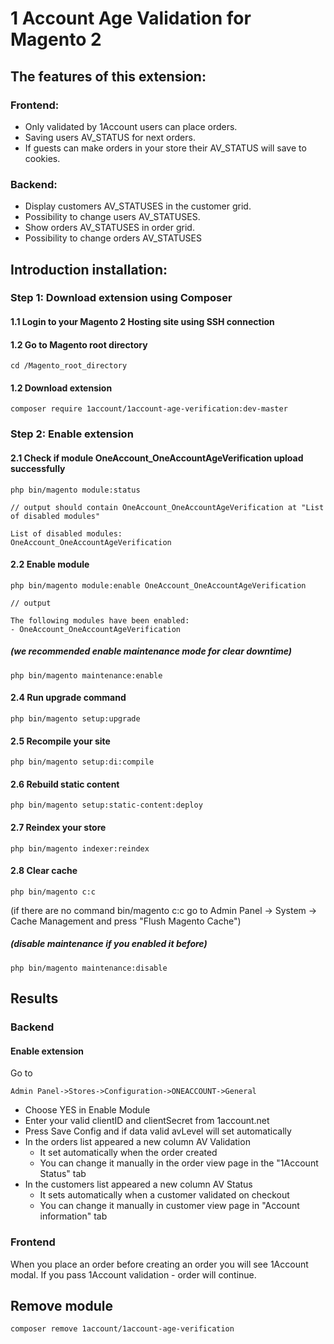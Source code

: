 # 1 Account Age Validation for Magento 2

## The features of this extension:
### Frontend:
- Only validated by 1Account users can place orders.
- Saving users AV_STATUS for next orders.
- If guests can make orders in your store their AV_STATUS will save to cookies.

### Backend:
- Display customers AV_STATUSES in the customer grid.
- Possibility to change users AV_STATUSES.
- Show orders AV_STATUSES in order grid.
- Possibility to change orders AV_STATUSES 


## Introduction installation:

### Step 1: Download extension using Composer

#### 1.1 Login to your Magento 2 Hosting site using SSH connection

#### 1.2 Go to Magento root directory

    cd /Magento_root_directory
    
#### 1.2 Download extension
  
```
composer require 1account/1account-age-verification:dev-master
```

### Step 2: Enable extension
   
#### 2.1 Check if module OneAccount_OneAccountAgeVerification upload successfully

    php bin/magento module:status
    
    // output should contain OneAccount_OneAccountAgeVerification at "List of disabled modules"
    
    List of disabled modules:
    OneAccount_OneAccountAgeVerification
    
#### 2.2 Enable module

    php bin/magento module:enable OneAccount_OneAccountAgeVerification
    
    // output
    
    The following modules have been enabled:
    - OneAccount_OneAccountAgeVerification

##### (we recommended enable maintenance mode for clear downtime)
    
    php bin/magento maintenance:enable
    
#### 2.4 Run upgrade command

    php bin/magento setup:upgrade
    
#### 2.5 Recompile your site

    php bin/magento setup:di:compile
    
#### 2.6 Rebuild static content

    php bin/magento setup:static-content:deploy

#### 2.7 Reindex your store

    php bin/magento indexer:reindex
    
#### 2.8 Clear cache

    php bin/magento c:c
    
(if there are no command bin/magento c:c go to Admin Panel -> System -> Cache Management and press "Flush Magento Cache")

##### (disable maintenance if you enabled it before)
    
    php bin/magento maintenance:disable


## Results

### Backend

#### Enable extension

Go to 

    Admin Panel->Stores->Configuration->ONEACCOUNT->General
    
 - Choose YES in Enable Module
 - Enter your valid clientID and clientSecret from 1account.net
 - Press Save Config and if data valid avLevel will set automatically 
 - In the orders list appeared a new column AV Validation
    + It set automatically when the order created
    + You can change it manually in the order view page in the "1Account Status" tab 
 - In the customers list appeared a new column AV Status
    + It sets automatically when a customer validated on checkout
    + You can change it manually in customer view page in "Account information" tab      

### Frontend

When you place an order before creating an order you will see 1Account modal. If you pass 1Account validation - order will continue.

## Remove module

    composer remove 1account/1account-age-verification
